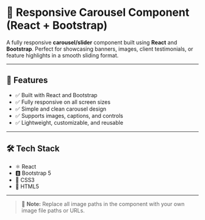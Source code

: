 # 🎠 Responsive Carousel Component (React + Bootstrap)

A fully responsive **carousel/slider** component built using **React** and **Bootstrap**. Perfect for showcasing banners, images, client testimonials, or feature highlights in a smooth sliding format.

---

## 🚀 Features

- ✅ Built with React and Bootstrap
- ✅ Fully responsive on all screen sizes
- ✅ Simple and clean carousel design
- ✅ Supports images, captions, and controls
- ✅ Lightweight, customizable, and reusable

---

## 🛠️ Tech Stack

- ⚛️ React
- 🅱️ Bootstrap 5
- 🎨 CSS3
- 📄 HTML5

---
> 📝 **Note:** Replace all image paths in the component with your own image file paths or URLs.


